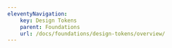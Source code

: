 ```yaml
---
eleventyNavigation:
    key: Design Tokens
    parent: Foundations
    url: /docs/foundations/design-tokens/overview/
---
```

